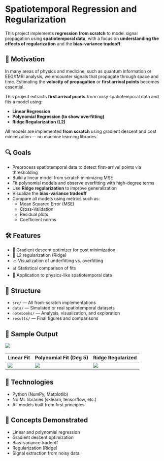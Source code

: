 # Spatiotemporal Regression and Regularization

This project implements **regression from scratch** to model signal propagation using **spatiotemporal data**, with a focus on **understanding the effects of regularization** and the **bias-variance tradeoff**.

## 🧠 Motivation

In many areas of physics and medicine, such as quantum information or EEG/fMRI analysis, we encounter signals that propagate through space and time. Estimating the **velocity of propagation** or **first arrival points** becomes essential.

This project extracts **first arrival points** from noisy spatiotemporal data and fits a model using:
- **Linear Regression**
- **Polynomial Regression (to show overfitting)**
- **Ridge Regularization (L2)**

All models are implemented **from scratch** using gradient descent and cost minimization — no machine learning libraries.

## 🔍 Goals

- Preprocess spatiotemporal data to detect first-arrival points via thresholding
- Build a linear model from scratch minimizing MSE
- Fit polynomial models and observe overfitting with high-degree terms
- Use **Ridge regularization** to improve generalization
- Visualize the **bias-variance tradeoff**
- Compare all models using metrics such as:
  - Mean Squared Error (MSE)
  - Cross-Validation
  - Residual plots
  - Coefficient norms

## 🛠 Features

- 🧮 Gradient descent optimizer for cost minimization
- 🧠 L2 regularization (Ridge)
- 📈 Visualization of underfitting vs. overfitting
- 📊 Statistical comparison of fits
- 🔬 Application to physics-like spatiotemporal data

## 📂 Structure

- `src/` — All from-scratch implementations
- `data/` — Simulated or real spatiotemporal datasets
- `notebooks/` — Analysis, visualization, and exploration
- `results/` — Final figures and comparisons

## 📌 Sample Output

![](results/plots/Lc_plot.png)

| Linear Fit | Polynomial Fit (Deg 5) | Ridge Regularized |
|------------|------------------------|-------------------|
| ![](results/plots/linear_fit.png) | ![](results/plots/poly_fit_deg5.png) | ![](results/plots/ridge_vs_lasso.png) |

## 🧪 Technologies

- Python (NumPy, Matplotlib)
- No ML libraries (sklearn, tensorflow, etc.)
- All models built from first principles

## 📘 Concepts Demonstrated

- Linear and polynomial regression
- Gradient descent optimization
- Bias-variance tradeoff
- Regularization (Ridge)
- Signal extraction from noisy data
